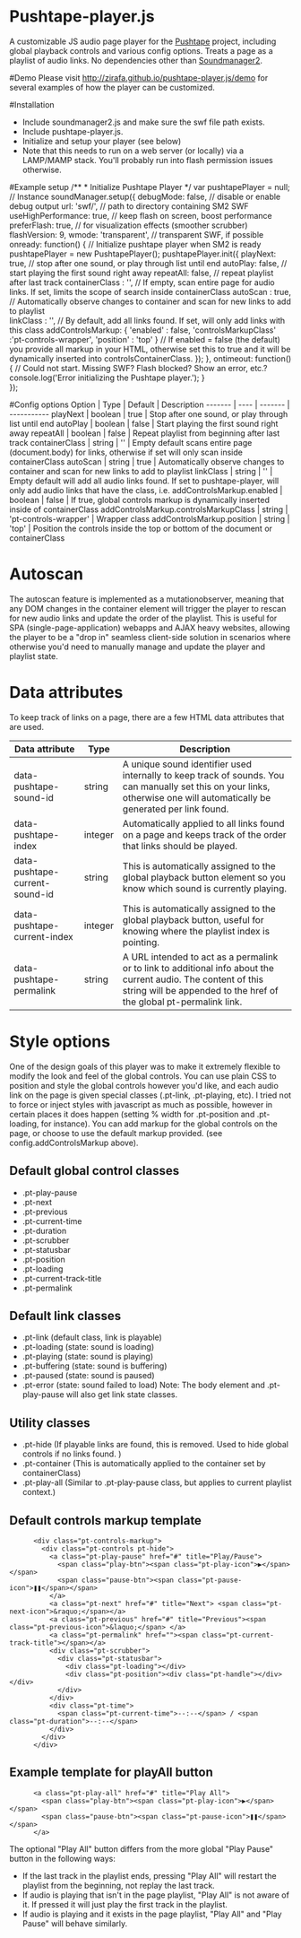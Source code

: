 Pushtape-player.js
===============

A customizable JS audio page player for the [Pushtape](http://www.pushtape.com) project, including global playback controls and various config options. Treats a page as a playlist of audio links. No dependencies other than [Soundmanager2](http://www.schillmania.com/projects/soundmanager2). 

#Demo
Please visit http://zirafa.github.io/pushtape-player.js/demo for several examples of how the player can be customized.

#Installation
- Include soundmanager2.js and make sure the swf file path exists.
- Include pushtape-player.js.
- Initialize and setup your player (see below)
- Note that this needs to run on a web server (or locally) via a LAMP/MAMP stack. You'll probably run into flash permission issues otherwise.
 
#Example setup
    /**
     * Initialize Pushtape Player
     */
    var pushtapePlayer = null; // Instance
    soundManager.setup({
      debugMode: false,   // disable or enable debug output
      url: 'swf/',       // path to directory containing SM2 SWF
      useHighPerformance: true, // keep flash on screen, boost performance
      preferFlash: true, // for visualization effects (smoother scrubber)
      flashVersion: 9,
      wmode: 'transparent', // transparent SWF, if possible
      onready: function() {
        // Initialize pushtape player when SM2 is ready
        pushtapePlayer = new PushtapePlayer();
        pushtapePlayer.init({
          playNext: true, // stop after one sound, or play through list until end
          autoPlay: false,  // start playing the first sound right away
          repeatAll: false, // repeat playlist after last track
          containerClass : '', // If empty, scan entire page for audio links. If set, limits the scope of search inside containerClass
          autoScan : true, // Automatically observe changes to container and scan for new links to add to playlist       
          linkClass : '', // By default, add all links found. If set, will only add links with this class 
          addControlsMarkup: {
            'enabled' : false, 
            'controlsMarkupClass' :'pt-controls-wrapper',
            'position' : 'top'
          } // If enabled =  false (the default) you provide all markup in your HTML, otherwise set this to true and it will be dynamically inserted into controlsContainerClass.
        });
      },
      ontimeout: function() {
        // Could not start. Missing SWF? Flash blocked? Show an error, etc.?
        console.log('Error initializing the Pushtape player.');
      }  
    });


#Config options
Option  | Type | Default | Description
------- | ---- | ------- | -----------
playNext  | boolean | true  | Stop after one sound, or play through list until end
autoPlay  | boolean | false | Start playing the first sound right away
repeatAll | boolean | false | Repeat playlist from beginning after last track
containerClass | string | '' | Empty default scans entire page (document.body) for links, otherwise if set will only scan inside containerClass 
autoScan | string | true | Automatically observe changes to container and scan for new links to add to playlist
linkClass | string | '' | Empty default will add all audio links found. If set to pushtape-player, will only add audio links that have the class, i.e. <a class="pushtape-player" href="file.mp3"></a>
addControlsMarkup.enabled | boolean | false | If true, global controls markup is dynamically inserted inside of containerClass
addControlsMarkup.controlsMarkupClass | string | 'pt-controls-wrapper' | Wrapper class 
addControlsMarkup.position | string | 'top' | Position the controls inside the top or bottom of the document or containerClass
  
# Autoscan  
The autoscan feature is implemented as a mutationobserver, meaning that any DOM changes in the container element will trigger the player to rescan for new audio links and update the order of the playlist. This is useful for SPA (single-page-application) webapps and AJAX heavy websites, allowing the player to be a "drop in" seamless client-side solution in scenarios where otherwise you'd need to manually manage and update the player and playlist state.

# Data attributes
To keep track of links on a page, there are a few HTML data attributes that are used.

Data attribute | Type | Description
-------------- | ---- | ------------
data-pushtape-sound-id | string | A unique sound identifier used internally to keep track of sounds. You can manually set this on your links, otherwise one will automatically be generated per link found.
data-pushtape-index | integer | Automatically applied to all links found on a page and keeps track of the order that links should be played. 
data-pushtape-current-sound-id | string | This is automatically assigned to the global playback button element so you know which sound is currently playing.
data-pushtape-current-index | integer | This is automatically assigned to the global playback button, useful for knowing where the playlist index is pointing.
data-pushtape-permalink | string | A URL intended to act as a permalink or to link to additional info about the current audio. The content of this string will be appended to the href of the global pt-permalink link.

# Style options
One of the design goals of this player was to make it extremely flexible to modify the look and feel of the global controls. You can use plain CSS to position and style the global controls however you'd like, and each audio link on the page is given special classes (.pt-link, .pt-playing, etc). I tried not to force or inject styles with javascript as much as possible, however in certain places it does happen (setting % width for .pt-position and .pt-loading, for instance).
You can add markup for the global controls on the page, or choose to use the default markup provided. (see config.addControlsMarkup above). 

## Default global control classes
- .pt-play-pause
- .pt-next
- .pt-previous
- .pt-current-time
- .pt-duration
- .pt-scrubber
- .pt-statusbar
- .pt-position
- .pt-loading
- .pt-current-track-title
- .pt-permalink

## Default link classes 
- .pt-link (default class, link is playable)
- .pt-loading (state: sound is loading)
- .pt-playing (state: sound is playing)
- .pt-buffering (state: sound is buffering)
- .pt-paused (state: sound is paused)
- .pt-error (state: sound failed to load)
Note: The body element and .pt-play-pause will also get link state classes.


## Utility classes
- .pt-hide (If playable links are found, this is removed. Used to hide global controls if no links found. )
- .pt-container (This is automatically applied to the container set by containerClass)
- .pt-play-all (Similar to .pt-play-pause class, but applies to current playlist context.)

## Default controls markup template
          <div class="pt-controls-markup">
            <div class="pt-controls pt-hide">
              <a class="pt-play-pause" href="#" title="Play/Pause">
                <span class="play-btn"><span class="pt-play-icon">▶</span></span>
                <span class="pause-btn"><span class="pt-pause-icon">❚❚</span></span>
              </a>
              <a class="pt-next" href="#" title="Next"> <span class="pt-next-icon">&raquo;</span></a>
              <a class="pt-previous" href="#" title="Previous"><span class="pt-previous-icon">&laquo;</span> </a>
              <a class="pt-permalink" href=""><span class="pt-current-track-title"></span></a>          
              <div class="pt-scrubber">
                <div class="pt-statusbar">  
                  <div class="pt-loading"></div>  
                  <div class="pt-position"><div class="pt-handle"></div></div>  
                </div>
              </div>
              <div class="pt-time">
                <span class="pt-current-time">--:--</span> / <span class="pt-duration">--:--</span>
              </div>
            </div>
          </div>

## Example template for playAll button
          <a class="pt-play-all" href="#" title="Play All">
            <span class="play-btn"><span class="pt-play-icon">▶</span></span>
            <span class="pause-btn"><span class="pt-pause-icon">❚❚</span></span>
          </a>
          
The optional "Play All" button differs from the more global "Play Pause" button in the following ways:
- If the last track in the playlist ends, pressing "Play All" will restart the playlist from the beginning, not replay the last track.
- If audio is playing that isn't in the page playlist, "Play All" is not aware of it. If pressed it will just play the first track in the playlist.
- If audio is playing and it exists in the page playlist, "Play All" and "Play Pause" will behave similarly.




